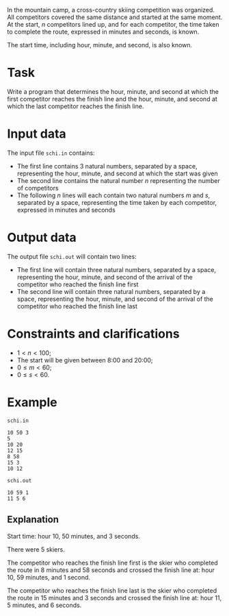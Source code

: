 In the mountain camp, a cross-country skiing competition was organized. All competitors covered the same distance and started at the same moment. At the start, $n$ competitors lined up, and for each competitor, the time taken to complete the route, expressed in minutes and seconds, is known.

The start time, including hour, minute, and second, is also known.

# Task

Write a program that determines the hour, minute, and second at which the first competitor reaches the finish line and the hour, minute, and second at which the last competitor reaches the finish line.

# Input data

The input file `schi.in` contains:

* The first line contains 3 natural numbers, separated by a space, representing the hour, minute, and second at which the start was given
* The second line contains the natural number $n$ representing the number of competitors
* The following $n$ lines will each contain two natural numbers $m$ and $s$, separated by a space, representing the time taken by each competitor, expressed in minutes and seconds

# Output data

The output file `schi.out` will contain two lines:

* The first line will contain three natural numbers, separated by a space, representing the hour, minute, and second of the arrival of the competitor who reached the finish line first
* The second line will contain three natural numbers, separated by a space, representing the hour, minute, and second of the arrival of the competitor who reached the finish line last

# Constraints and clarifications

* $1 < n < 100$;
* The start will be given between 8:00 and 20:00;
* $0 \le m < 60$;
* $0 \le s < 60$.

# Example

`schi.in`
```
10 50 3
5
10 20
12 15
8 58
15 3
10 12
```

`schi.out`
```
10 59 1
11 5 6
```

## Explanation

Start time: hour $10$, $50$ minutes, and $3$ seconds.

There were $5$ skiers.

The competitor who reaches the finish line first is the skier who completed the route in $8$ minutes and $58$ seconds and crossed the finish line at: hour $10$, $59$ minutes, and $1$ second.

The competitor who reaches the finish line last is the skier who completed the route in $15$ minutes and $3$ seconds and crossed the finish line at: hour $11$, $5$ minutes, and $6$ seconds.